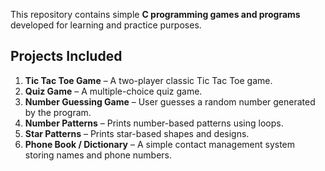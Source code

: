 This repository contains simple **C programming games and programs** developed for learning and practice purposes.

## Projects Included
1. **Tic Tac Toe Game** – A two-player classic Tic Tac Toe game.
2. **Quiz Game** – A multiple-choice quiz game.
3. **Number Guessing Game** – User guesses a random number generated by the program.
4. **Number Patterns** – Prints number-based patterns using loops.
5. **Star Patterns** – Prints star-based shapes and designs.
6. **Phone Book / Dictionary** – A simple contact management system storing names and phone numbers.
